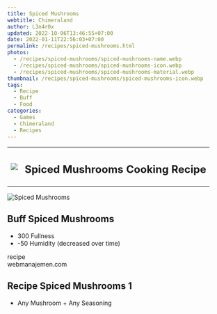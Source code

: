 ```yaml
---
title: Spiced Mushrooms
webtitle: Chimeraland
author: L3n4r0x
updated: 2022-10-06T13:46:55+07:00
date: 2022-01-11T22:56:03+07:00
permalink: /recipes/spiced-mushrooms.html
photos:
  - /recipes/spiced-mushrooms/spiced-mushrooms-name.webp
  - /recipes/spiced-mushrooms/spiced-mushrooms-icon.webp
  - /recipes/spiced-mushrooms/spiced-mushrooms-material.webp
thumbnail: /recipes/spiced-mushrooms/spiced-mushrooms-icon.webp
tags:
  - Recipe
  - Buff
  - Food
categories:
  - Games
  - Chimeraland
  - Recipes
---
```


<section id="bootstrap-wrapper"><link rel="stylesheet" href="https://cdn.statically.io/gh/dimaslanjaka/Web-Manajemen/40ac3225/css/bootstrap-4.5-wrapper.css"/><div class="row mb-2"><div class="col-md-12 mb-2"><table class="table" id="post-info"><tbody><tr><td><img class="d-inline-block me-2" src="/chimeraland/recipes/spiced-mushrooms/spiced-mushrooms-icon.webp" width="auto" height="auto"/></td><td><h1 class="fs-5">Spiced Mushrooms Cooking Recipe</h1></td></tr></tbody></table></div></div><div class="card mb-2"><div class="row g-0"><div class="col-sm-4 position-relative mb-2"><img src="/chimeraland/recipes/spiced-mushrooms/spiced-mushrooms-material.webp" class="card-img fit-cover w-100 h-100" alt="Spiced Mushrooms" data-fancybox="true"/></div><div class="col-sm-8 mb-2"><div class="card-body"><h2 class="card-title fs-5">Buff Spiced Mushrooms</h2><div class="card-text"><ul><li>300 Fullness</li><li>-50 Humidity (decreased over time)</li></ul></div><span class="badge rounded-pill bg-dark">recipe</span></div><div class="card-footer text-end text-muted">webmanajemen.com</div></div></div></div><div class="row mb-2"><div class="col-12 col-lg-6 recipe-item mb-2"><div class="card"><div class="card-body"><h2 class="card-title fs-5">Recipe Spiced Mushrooms 1</h2><div class="card-text"><ul><li>Any Mushroom<span> + </span>Any Seasoning</li></ul></div></div></div></div></div></section>